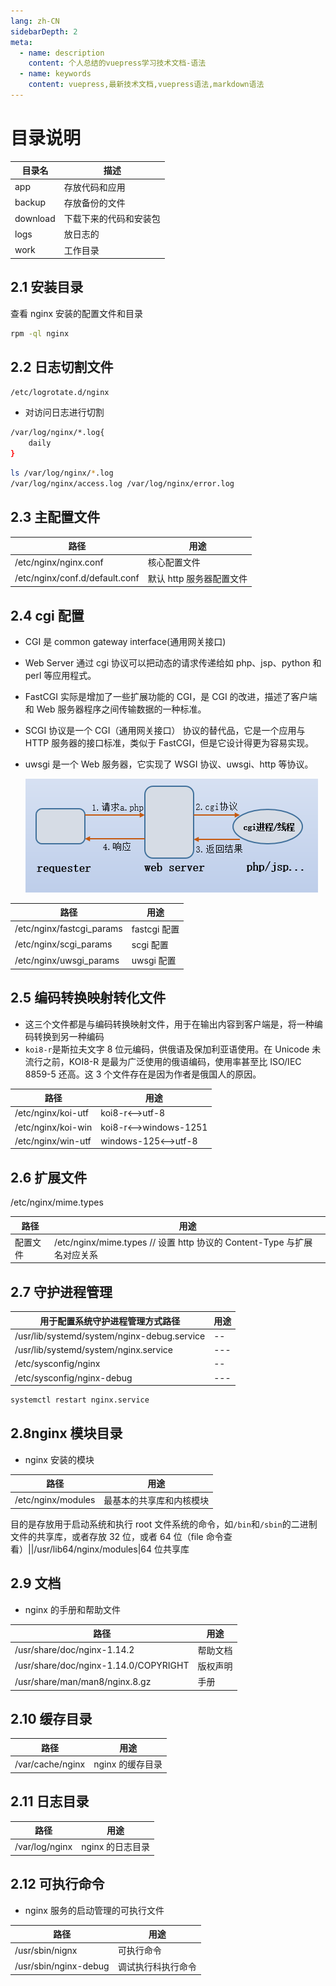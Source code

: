 ```yaml
---
lang: zh-CN
sidebarDepth: 2
meta:
  - name: description
    content: 个人总结的vuepress学习技术文档-语法
  - name: keywords
    content: vuepress,最新技术文档,vuepress语法,markdown语法
---
```


# 目录说明

| 目录名   | 描述                   |
| -------- | ---------------------- |
| app      | 存放代码和应用         |
| backup   | 存放备份的文件         |
| download | 下载下来的代码和安装包 |
| logs     | 放日志的               |
| work     | 工作目录               |

## 2.1 安装目录

查看 nginx 安装的配置文件和目录

```sh
rpm -ql nginx
```

## 2.2 日志切割文件

```sh
/etc/logrotate.d/nginx
```

- 对访问日志进行切割

```sh
/var/log/nginx/*.log{
    daily
}
```

```sh
ls /var/log/nginx/*.log
/var/log/nginx/access.log /var/log/nginx/error.log
```

## 2.3 主配置文件

| 路径                           | 用途                     |
| ------------------------------ | ------------------------ |
| /etc/nginx/nginx.conf          | 核心配置文件             |
| /etc/nginx/conf.d/default.conf | 默认 http 服务器配置文件 |

## 2.4 cgi 配置

- CGI 是 common gateway interface(通用网关接口)
- Web Server 通过 cgi 协议可以把动态的请求传递给如 php、jsp、python 和 perl 等应用程式。
- FastCGI 实际是增加了一些扩展功能的 CGI，是 CGI 的改进，描述了客户端和 Web 服务器程序之间传输数据的一种标准。
- SCGI 协议是一个 CGI（通用网关接口） 协议的替代品，它是一个应用与 HTTP 服务器的接口标准，类似于 FastCGI，但是它设计得更为容易实现。
- uwsgi 是一个 Web 服务器，它实现了 WSGI 协议、uwsgi、http 等协议。

  ![](./6.png)

| 路径                      | 用途         |
| ------------------------- | ------------ |
| /etc/nginx/fastcgi_params | fastcgi 配置 |
| /etc/nginx/scgi_params    | scgi 配置    |
| /etc/nginx/uwsgi_params   | uwsgi 配置   |

## 2.5 编码转换映射转化文件

- 这三个文件都是与编码转换映射文件，用于在输出内容到客户端是，将一种编码转换到另一种编码
- `koi8-r`是斯拉夫文字 8 位元编码，供俄语及保加利亚语使用。在 Unicode 未流行之前，KOI8-R 是最为广泛使用的俄语编码，使用率甚至比 ISO/IEC 8859-5 还高。这 3 个文件存在是因为作者是俄国人的原因。

| 路径               | 用途                   |
| ------------------ | ---------------------- |
| /etc/nginx/koi-utf | koi8-r<-->utf-8        |
| /etc/nginx/koi-win | koi8-r<-->windows-1251 |
| /etc/nginx/win-utf | windows-125<-->utf-8   |

## 2.6 扩展文件

/etc/nginx/mime.types

| 路径     | 用途                                                                    |
| -------- | ----------------------------------------------------------------------- |
| 配置文件 | /etc/nginx/mime.types // 设置 http 协议的 Content-Type 与扩展名对应关系 |

## 2.7 守护进程管理

| 用于配置系统守护进程管理方式路径            | 用途 |
| ------------------------------------------- | ---- |
| /usr/lib/systemd/system/nginx-debug.service | --   |
| /usr/lib/systemd/system/nginx.service       | ---  |
| /etc/sysconfig/nginx                        | --   |
| /etc/sysconfig/nginx-debug                  | ---  |

```bash
systemctl restart nginx.service
```

## 2.8nginx 模块目录

- nginx 安装的模块

| 路径               | 用途                     |
| ------------------ | ------------------------ |
| /etc/nginx/modules | 最基本的共享库和内核模块 |

目的是存放用于启动系统和执行 root 文件系统的命令，如`/bin`和`/sbin`的二进制文件的共享库，或者存放 32 位，或者 64 位（file 命令查看）||/usr/lib64/nginx/modules|64 位共享库

## 2.9 文档

- nginx 的手册和帮助文件

| 路径                                  | 用途     |
| ------------------------------------- | -------- |
| /usr/share/doc/nginx-1.14.2           | 帮助文档 |
| /usr/share/doc/nginx-1.14.0/COPYRIGHT | 版权声明 |
| /usr/share/man/man8/nginx.8.gz        | 手册     |

## 2.10 缓存目录

| 路径             | 用途             |
| ---------------- | ---------------- |
| /var/cache/nginx | nginx 的缓存目录 |

## 2.11 日志目录

| 路径           | 用途             |
| -------------- | ---------------- |
| /var/log/nginx | nginx 的日志目录 |

## 2.12 可执行命令

- nginx 服务的启动管理的可执行文件

| 路径                  | 用途               |
| --------------------- | ------------------ |
| /usr/sbin/nignx       | 可执行命令         |
| /usr/sbin/nginx-debug | 调试执行科执行命令 |



